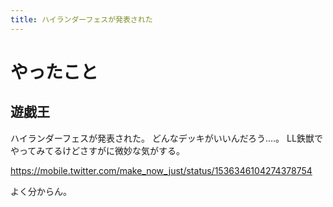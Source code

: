 ```yaml
---
title: ハイランダーフェスが発表された
---
```


# やったこと

## 遊戯王

ハイランダーフェスが発表された。
どんなデッキがいいんだろう‥‥。
LL鉄獣でやってみてるけどさすがに微妙な気がする。

<https://mobile.twitter.com/make_now_just/status/1536346104274378754>

よく分からん。

